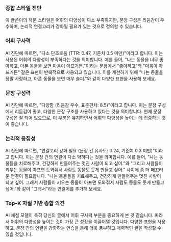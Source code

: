 ### 종합 스타일 진단
이 글쓴이의 작문 스타일은 어휘의 다양성이 다소 부족하지만, 문장 구성은 리듬감이 우수하며, 논리적 연결고리가 강화될 필요가 있는 것으로 정의할 수 있습니다.

### 어휘 구사력
AI 진단에 따르면, "다소 단조로움 (TTR: 0.47, 기준치 0.5 미만)"이라고 합니다. 이는 사용된 어휘의 다양성이 부족하다는 것을 의미합니다. 예를 들어, "나는 동물을 너무 좋아하고, 아픈 동물을 보면 마음이 아프거든."이라는 문장에서 "좋아하고"와 "마음이 아프거든" 같은 표현이 반복적으로 사용되고 있습니다. 이를 개선하기 위해 "나는 동물을 정말 사랑하고, 아픈 동물을 보면 매우 슬퍼."와 같이 다양한 표현을 사용해 보세요.

### 문장 구성력
AI 진단에 따르면, "다양함 (리듬감 우수, 표준편차: 8.5)"이라고 합니다. 이는 문장 구성에서 리듬감이 좋고, 다양한 문장 구조를 사용하고 있다는 것을 의미합니다. 현재 문장 구성은 잘 되어 있으므로, 이 부분은 유지하면서 어휘의 다양성을 높이는 데 집중하는 것이 좋습니다.

### 논리적 응집성
AI 진단에 따르면, "연결고리 강화 필요 (문장 간 유사도: 0.24, 기준치 0.3 미만)"이라고 합니다. 이는 문장 간의 연결이 다소 약하다는 것을 의미합니다. 예를 들어, "나는 동물들을 치료해주고, 건강하게 만들어주는 멋진 사람이 되고 싶어."와 "그리고 사람들이 키우는 동물이 아프면 도와줘서 사람도 동물도 웃게 만들고 싶어." 사이에 좀 더 매끄러운 연결이 필요합니다. "나는 동물들을 치료해주고, 건강하게 만들어주는 멋진 사람이 되고 싶어. 그래서 사람들이 키우는 동물이 아프면 도와줘서 사람도 동물도 웃게 만들고 싶어."와 같이 "그래서"라는 연결어를 추가해 보세요.

### Top-K 자질 기반 종합 의견
AI 채점 모델이 특히 당신의 글에서 어휘 구사력 부분을 중요하게 본 것 같습니다. 따라서 어휘의 다양성을 높이는 것이 가장 큰 성장을 이끌어낼 것입니다. 다양한 표현을 사용하고, 문장 간의 연결을 강화하는 연습을 통해 더욱 풍부하고 매력적인 글을 작성할 수 있을 것입니다.